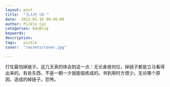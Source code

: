```yaml
---
layout: post  
title:  "三人行（4）"
date:  2012-01-16 09:46:00
author: Pickle Cai  
categories: EduBlog  
keywords: 
description:   
tags:	pickle   
cover:  "/assets/cover.jpg"  

---
```


 打仗最怕掉链子。这几天真的体会到这一点：无论身居何位，掉链子都是立马看得出来的。有些东西，不是一朝一夕就能锻炼成的。书到用时方恨少。无论哪个原因，造成的掉链子。恐怖。		

		    
